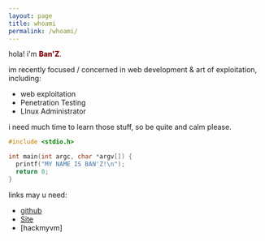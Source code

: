 ```yaml
---
layout: page
title: whoami
permalink: /whoami/
---
```



<style>
.red {
    color: #820808;
    font-weight: 800;
  }
</style>

hola! i'm <span class="red" style="padding-bottom: 5px;">Ban'Z</span>.

im recently focused / concerned in web development & art of exploitation, including:
* web exploitation
* Penetration Testing
* LInux Administrator

i need much time to learn those stuff, so be quite and calm please.

```c
#include <stdio.h>

int main(int argc, char *argv[]) {
  printf("MY NAME IS BAN'Z!\n");
  return 0;
}
```

<i class="fa fa-address-book" style="padding-top: 5px"></i> links may u need:

<!-- * <a href="javascript:window.open('mailto:' + ['sharpicx','duck.com'].join('@'))">email</a> -->
* [github]
* [Site]
* [hackmyvm]


[htb]: https://app.hackthebox.com/profile/1310965
[Site]: https://zbann.000webhostapp.com/
[github]: https://github.com/ngg1h